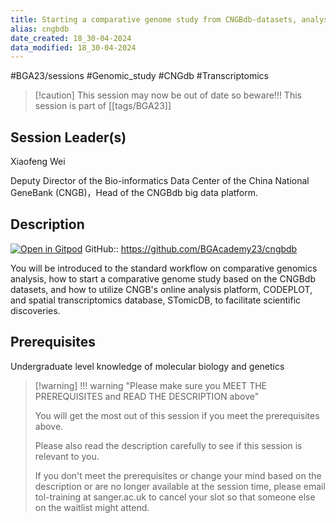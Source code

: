 ```yaml
---
title: Starting a comparative genome study from CNGBdb-datasets, analysis platform, and spatial transcriptomics database
alias: cngbdb
date_created: 18_30-04-2024
data_modified: 18_30-04-2024
---
```

#BGA23/sessions #Genomic_study #CNGdb #Transcriptomics 

> [!caution] This session may now be out of date so beware!!!
> This session is part of  [[tags/BGA23]]

## Session Leader(s)

Xiaofeng Wei

Deputy Director of the Bio-informatics Data Center of the China National GeneBank (CNGB)，Head of the CNGBdb big data platform.

## Description
[![Open in Gitpod](https://gitpod.io/button/open-in-gitpod.svg)](https://gitpod.io/#https://github.com/BGAcademy23/cngbdb)
GitHub:: https://github.com/BGAcademy23/cngbdb

You will be introduced to the standard workflow on comparative genomics analysis, how to start a comparative genome study based on the CNGBdb datasets, and how to utilize CNGB's online analysis platform, CODEPLOT, and spatial transcriptomics database, STomicDB, to facilitate scientific discoveries.

## Prerequisites

Undergraduate level knowledge of molecular biology and genetics

> [!warning] !!! warning "Please make sure you MEET THE PREREQUISITES and READ THE DESCRIPTION above"
> 
> You will get the most out of this session if you meet the prerequisites above.
> 
> Please also read the description carefully to see if this session is relevant to you.
> 
> If you don't meet the prerequisites or change your mind based on the description or are no longer available at the session time, please email tol-training at sanger.ac.uk to cancel your slot so that someone else on the waitlist might attend.
